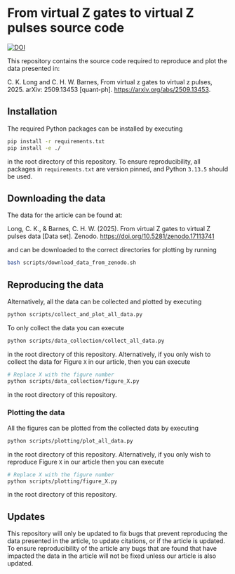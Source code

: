 # From virtual Z gates to virtual Z pulses source code

[![DOI](https://zenodo.org/badge/DOI/10.5281/zenodo.17123422.svg)](https://doi.org/10.5281/zenodo.17123422)

This repository contains the source code required to reproduce and plot the data presented in:

C. K. Long and C. H. W. Barnes, From virtual z gates to virtual z pulses, 2025. arXiv: 2509.13453 \[quant-ph\]. https://arxiv.org/abs/2509.13453.

## Installation

The required Python packages can be installed by executing
```bash
pip install -r requirements.txt
pip install -e ./
```
in the root directory of this repository. To ensure reproducibility, all packages in ``requirements.txt`` are version pinned, and Python ``3.13.5`` should be used.

## Downloading the data

The data for the article can be found at:

Long, C. K., & Barnes, C. H. W. (2025). From virtual Z gates to virtual Z pulses data [Data set]. Zenodo. https://doi.org/10.5281/zenodo.17113741

and can be downloaded to the correct directories for plotting by running
```bash
bash scripts/download_data_from_zenodo.sh
```

## Reproducing the data

Alternatively, all the data can be collected and plotted by executing
```bash
python scripts/collect_and_plot_all_data.py
```

To only collect the data you can execute
```bash
python scripts/data_collection/collect_all_data.py
```
in the root directory of this repository. Alternatively, if you only wish to collect the data for Figure ``X`` in our article, then you can execute
```bash
# Replace X with the figure number
python scripts/data_collection/figure_X.py 
```
in the root directory of this repository.

### Plotting the data

All the figures can be plotted from the collected data by executing
```bash
python scripts/plotting/plot_all_data.py
```
in the root directory of this repository. Alternatively, if you only wish to reproduce Figure ``X`` in our article then you can execute
```bash
# Replace X with the figure number
python scripts/plotting/figure_X.py 
```
in the root directory of this repository.

## Updates

This repository will only be updated to fix bugs that prevent reproducing the data presented in the article, to update citations, or if the article is updated. To ensure reproducibility of the article any bugs that are found that have impacted the data in the article will not be fixed unless our article is also updated.